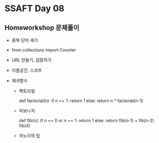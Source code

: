# SSAFT Day 08

## Homeworkshop 문제풀이

* 중복 단어 세기
* from collections import Counter



* URL 만들기, 검증하기

* 이름공간, 스코프

* 재귀함수

  * 팩토리얼

    def factorial(n):
        if n == 1:
            return 1
        else:
            return n * factorial(n-1)

    

  * 피보나치

    def fib(n):
        if n == 0 or n == 1:
            return 1
        else:
            return fib(n-1) + fib(n-2)
    fib(4)

    

  * 하노이의 탑